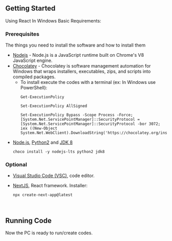 <!-- GETTING STARTED -->

## Getting Started

Using React In Windows Basic Requirements:

### Prerequisites

The things you need to install the software and how to install them

- [Nodejs](https://nodejs.org/en/) - Node.js is a JavaScript runtime built on Chrome's V8 JavaScript engine.
- [Chocolatey](https://chocolatey.org/install) - Chocolatey is software management automation for Windows that wraps installers, executables, zips, and scripts into compiled packages.
  - To install execute the codes with a terminal (ex: In Windows use PowerShell):
    ```
    Get-ExecutionPolicy
    ```
    ```
    Set-ExecutionPolicy AllSigned
    ```
    ```
    Set-ExecutionPolicy Bypass -Scope Process -Force; [System.Net.ServicePointManager]::SecurityProtocol = [System.Net.ServicePointManager]::SecurityProtocol -bor 3072; iex ((New-Object System.Net.WebClient).DownloadString('https://chocolatey.org/install.ps1'))
    ```
- [Node.js](https://nodejs.org/), [Python2](https://www.python.org/) and [JDK 8](https://www.oracle.com/java/technologies/javase/javase-jdk8-downloads.html)
  ```
  choco install -y nodejs-lts python2 jdk8
  ```
### Optional

- [Visual Studio Code (VSC)](https://code.visualstudio.com/), code editor.

- [NextJS](https://nextjs.org/), React framework. Installer:
  ```
  npx create-next-app@latest
  ```

</br>

## Running Code

Now the PC is ready to run/create codes.

</br>
